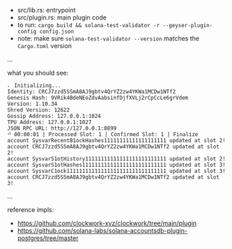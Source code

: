 - src/lib.rs: entrypoint 
- src/plugin.rs: main plugin code
- to run: `cargo build && solana-test-validator -r --geyser-plugin-config config.json`
- note: make sure `solana-test-validator --version` matches the `Cargo.toml` version

...

what you should see:

```
⠄ Initializing...
Identity: CRCJ7zzd5SSmA8AJ9gbtv4QrYZ2zw4YKWa1MCDw1NTf2
Genesis Hash: 9VRik4BdeNEoZdvAabsinfDjfXVLj2rCpCcLe6grVdem
Version: 1.10.34
Shred Version: 12622
Gossip Address: 127.0.0.1:1024
TPU Address: 127.0.0.1:1027
JSON RPC URL: http://127.0.0.1:8899
⠚ 00:00:01 | Processed Slot: 1 | Confirmed Slot: 1 | Finalize
account SysvarRecentB1ockHashes11111111111111111111 updated at slot 2!
account CRCJ7zzd5SSmA8AJ9gbtv4QrYZ2zw4YKWa1MCDw1NTf2 updated at slot 2!
account SysvarS1otHistory11111111111111111111111111 updated at slot 2!
account SysvarS1otHashes111111111111111111111111111 updated at slot 3!
account SysvarC1ock11111111111111111111111111111111 updated at slot 3!
account CRCJ7zzd5SSmA8AJ9gbtv4QrYZ2zw4YKWa1MCDw1NTf2 updated at slot 3!
```

... 

reference impls:
- https://github.com/clockwork-xyz/clockwork/tree/main/plugin
- https://github.com/solana-labs/solana-accountsdb-plugin-postgres/tree/master 
